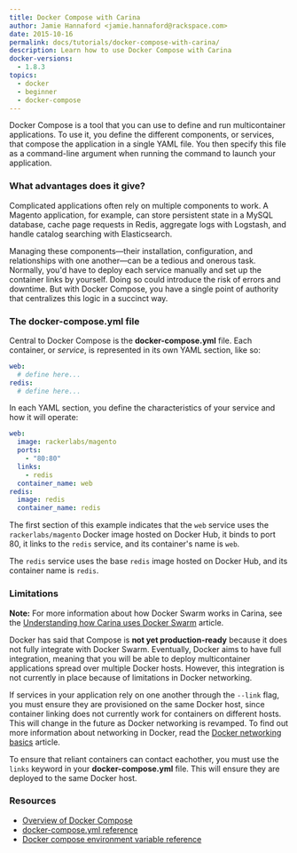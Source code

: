 ```yaml
---
title: Docker Compose with Carina
author: Jamie Hannaford <jamie.hannaford@rackspace.com>
date: 2015-10-16
permalink: docs/tutorials/docker-compose-with-carina/
description: Learn how to use Docker Compose with Carina
docker-versions:
  - 1.8.3
topics:
  - docker
  - beginner
  - docker-compose
---
```


Docker Compose is a tool that you can use to define and run multicontainer
applications. To use it, you define the different components, or services, that
compose the application in a single YAML file. You then specify this file as a
command-line argument when running the command to launch your application.

### What advantages does it give?

Complicated applications often rely on multiple components to work.
A Magento application, for example, can store persistent state in a MySQL
database, cache page requests in Redis, aggregate logs with Logstash, and
handle catalog searching with Elasticsearch.

Managing these components&mdash;their installation, configuration, and relationships
with one another&mdash;can be a tedious and onerous task. Normally, you'd have to
deploy each service manually and set up the container links by yourself. Doing
so could introduce the risk of errors and downtime. But with Docker Compose, you
have a single point of authority that centralizes this logic in a succinct way.

### The docker-compose.yml file

Central to Docker Compose is the **docker-compose.yml** file. Each
container, or _service_, is represented in its own YAML section, like so:

```yaml
web:
  # define here...
redis:
  # define here...
```

In each YAML section, you define the characteristics of your service and how it
will operate:

```yaml
web:
  image: rackerlabs/magento
  ports:
    - "80:80"
  links:
    - redis
  container_name: web
redis:
  image: redis
  container_name: redis
```

The first section of this example indicates that the `web` service uses the
`rackerlabs/magento` Docker image hosted on Docker Hub, it binds to port 80, it
links to the `redis` service, and its container's name is `web`.

The `redis` service uses the base `redis` image hosted on Docker Hub, and its
container name is `redis`.

### Limitations

**Note:** For more information about how Docker Swarm works in Carina, see the
[Understanding how Carina uses Docker Swarm](../docker-swarm-carina) article.

Docker has said that Compose is **not yet production-ready** because
it does not fully integrate with Docker Swarm. Eventually, Docker aims to have
full integration, meaning that you will be able to deploy multicontainer
applications spread over multiple Docker hosts. However, this integration is not
currently in place because of limitations in Docker networking.

If services in your application rely on one another through the `--link` flag,
you must ensure they are provisioned on the same Docker host, since container
linking does not currently work for containers on different hosts. This will
change in the future as Docker networking is revamped. To find out more
information about networking in Docker, read the
[Docker networking basics](../docker-networking-basics) article.

To ensure that reliant containers can contact eachother, you must use the
`links` keyword in your **docker-compose.yml** file. This will ensure they are
deployed to the same Docker host.

### Resources

- [Overview of Docker Compose](https://docs.docker.com/compose/)
- [docker-compose.yml reference](https://docs.docker.com/compose/yml/)
- [Docker compose environment variable reference](https://docs.docker.com/compose/env/)
